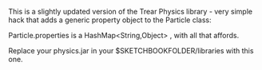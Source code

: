 This is a slightly updated version of the Trear Physics library - very simple hack that adds a generic property object to the Particle class:

Particle.properties is a HashMap<String,Object> , with all that affords.


Replace your physics.jar in your $SKETCHBOOKFOLDER/libraries with this one.
